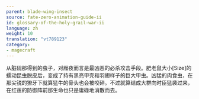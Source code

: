 ```yaml
---
parent: blade-wing-insect
source: fate-zero-animation-guide-ii
id: glossary-of-the-holy-grail-war-ii
language: zh
weight: 10
translation: "vt789123"
category:
- magecraft
---
```


从脏砚那得到的虫子，对雁夜而言是最凶恶的必杀攻击手段。肥老鼠大小[Size]的蠕动昆虫脱皮后，变成了持有黑亮甲壳和羽翅样子的巨大甲虫。凶猛的肉食虫，在那尖锐的獠牙下就算猛牛的骨头也会被咬碎。不过就算结成大群向时臣猛袭过来，在红莲的防御阵前那生命也只是庸碌地消散而去。

